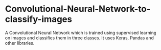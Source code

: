 # Convolutional-Neural-Network-to-classify-images
A Convolutional Neural Network which is trained using supervised learning on images and classifies them in three classes. It uses Keras, Pandas and other libraries.
